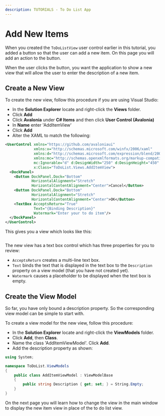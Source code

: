 ```yaml
---
description: TUTORIALS - To Do List App
---
```


# Add New Items

When you created the `ToDoListView` user control earlier in this tutorial, you added a button so that the user can add a new item. On this page you will add an action to the button.&#x20;

When the user clicks the button, you want the application to show a new view that will allow the user to enter the description of a new item.

## Create a New View <a href="#create-the-view" id="create-the-view"></a>

To create the new view, follow this procedure if you are using Visual Studio:

- In the **Solution Explorer** locate and right-click the **Views** folder.&#x20;
- Click **Add**
- Click **Avalonia** under **C# Items** and then click **User Control (Avalonia)**
- In **Name** enter 'AddItemView'&#x20;
- Click **Add**&#x20;
- Alter the XAML to match the following:

```xml
<UserControl xmlns="https://github.com/avaloniaui"
             xmlns:x="http://schemas.microsoft.com/winfx/2006/xaml"
             xmlns:d="http://schemas.microsoft.com/expression/blend/2008"
             xmlns:mc="http://schemas.openxmlformats.org/markup-compatibility/2006"
             mc:Ignorable="d" d:DesignWidth="250" d:DesignHeight="450"
             x:Class="ToDoList.Views.AddItemView">
  <DockPanel>
    <Button DockPanel.Dock="Bottom" 
            HorizontalAlignment="Stretch"
            HorizontalContentAlignment="Center">Cancel</Button>
    <Button DockPanel.Dock="Bottom" 
            HorizontalAlignment="Stretch"
            HorizontalContentAlignment="Center">OK</Button>
    <TextBox AcceptsReturn="True"
             Text="{Binding Description}"
             Watermark="Enter your to do item"/>
  </DockPanel>
</UserControl>
```

This gives you a view which looks like this:

<div style={{textAlign: 'center'}}>
  <img src="/img/gitbook-import/assets/image (44).png" alt=""/>
</div>

The new view has a text box control which has three properties for you to review:

* `AcceptsReturn` creates a multi-line text box.
* `Text` binds the text that is displayed in the text box to the `Description` property on a view model (that you have not created yet).
* `Watermark` causes a placeholder to be displayed when the text box is empty.

## Create the View Model <a href="#create-the-view-model" id="create-the-view-model"></a>

So far, you have only bound a description property. So the corresponding view model can be simple to start with.

To create a view model for the new view, follow this procedure:

- In the **Solution Explorer** locate and right-click the **ViewModels** folder.&#x20;
- Click **Add**, then **Class**.&#x20;
- Name the class 'AddItemViewModel'. Click **Add**.
- Add the description property as shown:

```csharp
using System;

namespace ToDoList.ViewModels
{
    public class AddItemViewModel : ViewModelBase
    {
        public string Description { get; set; } = String.Empty;
    }
}
```

On the next page you will learn how to change the view in the main window to display the new item view in place of the to do list view.
